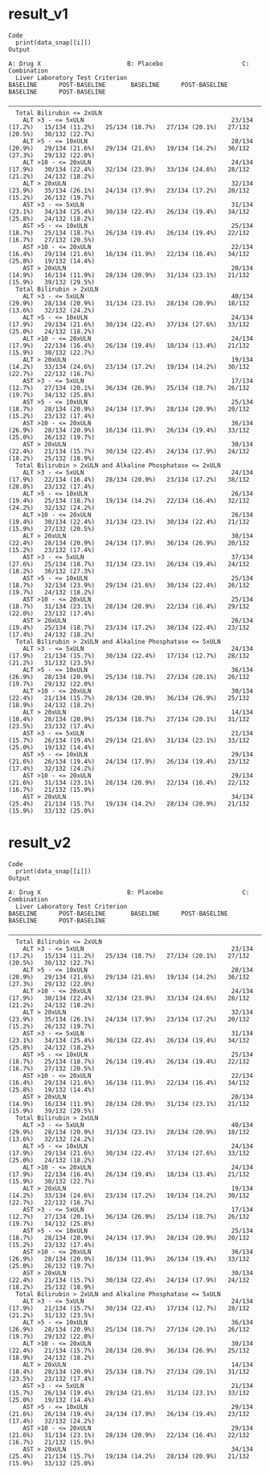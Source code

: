# result_v1

    Code
      print(data_snap[[i]])
    Output
                                                                             A: Drug X                        B: Placebo                      C: Combination         
      Liver Laboratory Test Criterion                                BASELINE      POST-BASELINE       BASELINE      POST-BASELINE       BASELINE      POST-BASELINE 
      ———————————————————————————————————————————————————————————————————————————————————————————————————————————————————————————————————————————————————————————————
      Total Bilirubin <= 2xULN                                                                                                                                       
        ALT >3 - <= 5xULN                                         23/134 (17.2%)   15/134 (11.2%)   25/134 (18.7%)   27/134 (20.1%)   27/132 (20.5%)   30/132 (22.7%)
        ALT >5 - <= 10xULN                                        28/134 (20.9%)   29/134 (21.6%)   29/134 (21.6%)   19/134 (14.2%)   36/132 (27.3%)   29/132 (22.0%)
        ALT >10 - <= 20xULN                                       24/134 (17.9%)   30/134 (22.4%)   32/134 (23.9%)   33/134 (24.6%)   28/132 (21.2%)   24/132 (18.2%)
        ALT > 20xULN                                              32/134 (23.9%)   35/134 (26.1%)   24/134 (17.9%)   23/134 (17.2%)   20/132 (15.2%)   26/132 (19.7%)
        AST >3 - <= 5xULN                                         31/134 (23.1%)   34/134 (25.4%)   30/134 (22.4%)   26/134 (19.4%)   34/132 (25.8%)   24/132 (18.2%)
        AST >5 - <= 10xULN                                        25/134 (18.7%)   25/134 (18.7%)   26/134 (19.4%)   26/134 (19.4%)   22/132 (16.7%)   27/132 (20.5%)
        AST >10 - <= 20xULN                                       22/134 (16.4%)   29/134 (21.6%)   16/134 (11.9%)   22/134 (16.4%)   34/132 (25.8%)   19/132 (14.4%)
        AST > 20xULN                                              20/134 (14.9%)   16/134 (11.9%)   28/134 (20.9%)   31/134 (23.1%)   21/132 (15.9%)   39/132 (29.5%)
      Total Bilirubin > 2xULN                                                                                                                                        
        ALT >3 - <= 5xULN                                         40/134 (29.9%)   28/134 (20.9%)   31/134 (23.1%)   28/134 (20.9%)   18/132 (13.6%)   32/132 (24.2%)
        ALT >5 - <= 10xULN                                        24/134 (17.9%)   29/134 (21.6%)   30/134 (22.4%)   37/134 (27.6%)   33/132 (25.0%)   24/132 (18.2%)
        ALT >10 - <= 20xULN                                       24/134 (17.9%)   22/134 (16.4%)   26/134 (19.4%)   18/134 (13.4%)   21/132 (15.9%)   30/132 (22.7%)
        ALT > 20xULN                                              19/134 (14.2%)   33/134 (24.6%)   23/134 (17.2%)   19/134 (14.2%)   30/132 (22.7%)   22/132 (16.7%)
        AST >3 - <= 5xULN                                         17/134 (12.7%)   27/134 (20.1%)   36/134 (26.9%)   25/134 (18.7%)   26/132 (19.7%)   34/132 (25.8%)
        AST >5 - <= 10xULN                                        25/134 (18.7%)   28/134 (20.9%)   24/134 (17.9%)   28/134 (20.9%)   20/132 (15.2%)   23/132 (17.4%)
        AST >10 - <= 20xULN                                       36/134 (26.9%)   28/134 (20.9%)   16/134 (11.9%)   26/134 (19.4%)   33/132 (25.0%)   26/132 (19.7%)
        AST > 20xULN                                              30/134 (22.4%)   21/134 (15.7%)   30/134 (22.4%)   24/134 (17.9%)   24/132 (18.2%)   25/132 (18.9%)
      Total Bilirubin > 2xULN and Alkaline Phosphatase <= 2xULN                                                                                                      
        ALT >3 - <= 5xULN                                         24/134 (17.9%)   22/134 (16.4%)   28/134 (20.9%)   23/134 (17.2%)   38/132 (28.8%)   23/132 (17.4%)
        ALT >5 - <= 10xULN                                        26/134 (19.4%)   25/134 (18.7%)   19/134 (14.2%)   22/134 (16.4%)   32/132 (24.2%)   32/132 (24.2%)
        ALT >10 - <= 20xULN                                       26/134 (19.4%)   30/134 (22.4%)   31/134 (23.1%)   30/134 (22.4%)   21/132 (15.9%)   27/132 (20.5%)
        ALT > 20xULN                                              30/134 (22.4%)   28/134 (20.9%)   24/134 (17.9%)   36/134 (26.9%)   20/132 (15.2%)   23/132 (17.4%)
        AST >3 - <= 5xULN                                         37/134 (27.6%)   25/134 (18.7%)   31/134 (23.1%)   26/134 (19.4%)   24/132 (18.2%)   36/132 (27.3%)
        AST >5 - <= 10xULN                                        25/134 (18.7%)   32/134 (23.9%)   29/134 (21.6%)   30/134 (22.4%)   26/132 (19.7%)   24/132 (18.2%)
        AST >10 - <= 20xULN                                       25/134 (18.7%)   31/134 (23.1%)   28/134 (20.9%)   22/134 (16.4%)   29/132 (22.0%)   23/132 (17.4%)
        AST > 20xULN                                              26/134 (19.4%)   25/134 (18.7%)   23/134 (17.2%)   30/134 (22.4%)   23/132 (17.4%)   24/132 (18.2%)
      Total Bilirubin > 2xULN and Alkaline Phosphatase <= 5xULN                                                                                                      
        ALT >3 - <= 5xULN                                         24/134 (17.9%)   21/134 (15.7%)   30/134 (22.4%)   17/134 (12.7%)   28/132 (21.2%)   31/132 (23.5%)
        ALT >5 - <= 10xULN                                        36/134 (26.9%)   28/134 (20.9%)   25/134 (18.7%)   27/134 (20.1%)   26/132 (19.7%)   29/132 (22.0%)
        ALT >10 - <= 20xULN                                       30/134 (22.4%)   21/134 (15.7%)   28/134 (20.9%)   36/134 (26.9%)   25/132 (18.9%)   24/132 (18.2%)
        ALT > 20xULN                                              14/134 (10.4%)   28/134 (20.9%)   25/134 (18.7%)   27/134 (20.1%)   31/132 (23.5%)   23/132 (17.4%)
        AST >3 - <= 5xULN                                         21/134 (15.7%)   26/134 (19.4%)   29/134 (21.6%)   31/134 (23.1%)   33/132 (25.0%)   19/132 (14.4%)
        AST >5 - <= 10xULN                                        29/134 (21.6%)   26/134 (19.4%)   24/134 (17.9%)   26/134 (19.4%)   23/132 (17.4%)   32/132 (24.2%)
        AST >10 - <= 20xULN                                       29/134 (21.6%)   31/134 (23.1%)   28/134 (20.9%)   22/134 (16.4%)   22/132 (16.7%)   21/132 (15.9%)
        AST > 20xULN                                              34/134 (25.4%)   21/134 (15.7%)   19/134 (14.2%)   28/134 (20.9%)   21/132 (15.9%)   33/132 (25.0%)

# result_v2

    Code
      print(data_snap[[i]])
    Output
                                                                             A: Drug X                        B: Placebo                      C: Combination         
      Liver Laboratory Test Criterion                                BASELINE      POST-BASELINE       BASELINE      POST-BASELINE       BASELINE      POST-BASELINE 
      ———————————————————————————————————————————————————————————————————————————————————————————————————————————————————————————————————————————————————————————————
      Total Bilirubin <= 2xULN                                                                                                                                       
        ALT >3 - <= 5xULN                                         23/134 (17.2%)   15/134 (11.2%)   25/134 (18.7%)   27/134 (20.1%)   27/132 (20.5%)   30/132 (22.7%)
        ALT >5 - <= 10xULN                                        28/134 (20.9%)   29/134 (21.6%)   29/134 (21.6%)   19/134 (14.2%)   36/132 (27.3%)   29/132 (22.0%)
        ALT >10 - <= 20xULN                                       24/134 (17.9%)   30/134 (22.4%)   32/134 (23.9%)   33/134 (24.6%)   28/132 (21.2%)   24/132 (18.2%)
        ALT > 20xULN                                              32/134 (23.9%)   35/134 (26.1%)   24/134 (17.9%)   23/134 (17.2%)   20/132 (15.2%)   26/132 (19.7%)
        AST >3 - <= 5xULN                                         31/134 (23.1%)   34/134 (25.4%)   30/134 (22.4%)   26/134 (19.4%)   34/132 (25.8%)   24/132 (18.2%)
        AST >5 - <= 10xULN                                        25/134 (18.7%)   25/134 (18.7%)   26/134 (19.4%)   26/134 (19.4%)   22/132 (16.7%)   27/132 (20.5%)
        AST >10 - <= 20xULN                                       22/134 (16.4%)   29/134 (21.6%)   16/134 (11.9%)   22/134 (16.4%)   34/132 (25.8%)   19/132 (14.4%)
        AST > 20xULN                                              20/134 (14.9%)   16/134 (11.9%)   28/134 (20.9%)   31/134 (23.1%)   21/132 (15.9%)   39/132 (29.5%)
      Total Bilirubin > 2xULN                                                                                                                                        
        ALT >3 - <= 5xULN                                         40/134 (29.9%)   28/134 (20.9%)   31/134 (23.1%)   28/134 (20.9%)   18/132 (13.6%)   32/132 (24.2%)
        ALT >5 - <= 10xULN                                        24/134 (17.9%)   29/134 (21.6%)   30/134 (22.4%)   37/134 (27.6%)   33/132 (25.0%)   24/132 (18.2%)
        ALT >10 - <= 20xULN                                       24/134 (17.9%)   22/134 (16.4%)   26/134 (19.4%)   18/134 (13.4%)   21/132 (15.9%)   30/132 (22.7%)
        ALT > 20xULN                                              19/134 (14.2%)   33/134 (24.6%)   23/134 (17.2%)   19/134 (14.2%)   30/132 (22.7%)   22/132 (16.7%)
        AST >3 - <= 5xULN                                         17/134 (12.7%)   27/134 (20.1%)   36/134 (26.9%)   25/134 (18.7%)   26/132 (19.7%)   34/132 (25.8%)
        AST >5 - <= 10xULN                                        25/134 (18.7%)   28/134 (20.9%)   24/134 (17.9%)   28/134 (20.9%)   20/132 (15.2%)   23/132 (17.4%)
        AST >10 - <= 20xULN                                       36/134 (26.9%)   28/134 (20.9%)   16/134 (11.9%)   26/134 (19.4%)   33/132 (25.0%)   26/132 (19.7%)
        AST > 20xULN                                              30/134 (22.4%)   21/134 (15.7%)   30/134 (22.4%)   24/134 (17.9%)   24/132 (18.2%)   25/132 (18.9%)
      Total Bilirubin > 2xULN and Alkaline Phosphatase <= 5xULN                                                                                                      
        ALT >3 - <= 5xULN                                         24/134 (17.9%)   21/134 (15.7%)   30/134 (22.4%)   17/134 (12.7%)   28/132 (21.2%)   31/132 (23.5%)
        ALT >5 - <= 10xULN                                        36/134 (26.9%)   28/134 (20.9%)   25/134 (18.7%)   27/134 (20.1%)   26/132 (19.7%)   29/132 (22.0%)
        ALT >10 - <= 20xULN                                       30/134 (22.4%)   21/134 (15.7%)   28/134 (20.9%)   36/134 (26.9%)   25/132 (18.9%)   24/132 (18.2%)
        ALT > 20xULN                                              14/134 (10.4%)   28/134 (20.9%)   25/134 (18.7%)   27/134 (20.1%)   31/132 (23.5%)   23/132 (17.4%)
        AST >3 - <= 5xULN                                         21/134 (15.7%)   26/134 (19.4%)   29/134 (21.6%)   31/134 (23.1%)   33/132 (25.0%)   19/132 (14.4%)
        AST >5 - <= 10xULN                                        29/134 (21.6%)   26/134 (19.4%)   24/134 (17.9%)   26/134 (19.4%)   23/132 (17.4%)   32/132 (24.2%)
        AST >10 - <= 20xULN                                       29/134 (21.6%)   31/134 (23.1%)   28/134 (20.9%)   22/134 (16.4%)   22/132 (16.7%)   21/132 (15.9%)
        AST > 20xULN                                              34/134 (25.4%)   21/134 (15.7%)   19/134 (14.2%)   28/134 (20.9%)   21/132 (15.9%)   33/132 (25.0%)

